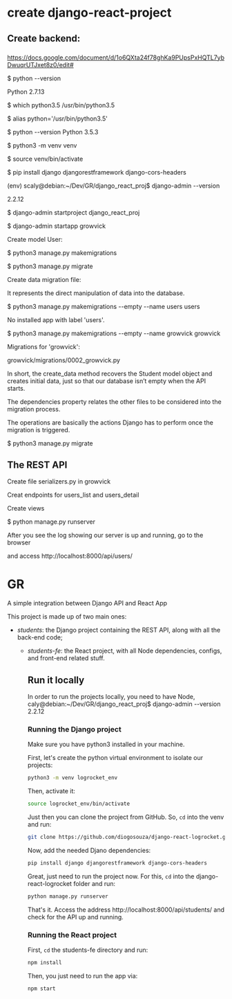 #  create django-react-project

## Create backend:

###
https://docs.google.com/document/d/1o6QXta24f78ghKa9PUpsPxHQTL7ybDwuqrUTJxet8z0/edit#

$ python --version

Python 2.7.13

$ which python3.5
/usr/bin/python3.5

$ alias python='/usr/bin/python3.5'

$ python --version
Python 3.5.3

$ python3 -m venv venv

$ source venv/bin/activate

$ pip install django djangorestframework django-cors-headers

(env) scaly@debian:~/Dev/GR/django_react_proj$ django-admin --version

2.2.12


$ django-admin startproject django_react_proj

$ django-admin startapp growvick

Create model User:

$ python3 manage.py makemigrations

$ python3 manage.py migrate

Create data migration file:

It represents the direct manipulation of data into the database.

$ python3 manage.py makemigrations --empty --name users users

No installed app with label 'users'.

$ python3 manage.py makemigrations --empty --name growvick growvick

Migrations for 'growvick':

  growvick/migrations/0002_growvick.py

In short, the create_data method recovers the Student model object and creates
initial data, just so that our database isn’t empty when the API starts.

The dependencies property relates the other files to be considered into the
migration process.

The operations are basically the actions Django has to perform once the
migration is triggered.

$ python3 manage.py migrate


## The REST API

  Create file serializers.py in growvick

  Creat endpoints for users_list and users_detail

  Create views

  $ python manage.py runserver

  After you see the log showing our server is up and running, go to the browser

  and access http://localhost:8000/api/users/

# GR
A simple integration between Django API and React App

This project is made up of two main ones:

- *students*: the Django project containing the REST API, along with all the
  back-end code;
  - *students-fe*: the React project, with all Node dependencies, configs, and
    front-end related stuff.

    ## Run it locally

    In order to run the projects locally, you need to have Node, caly@debian:~/Dev/GR/django_react_proj$ django-admin --version
    2.2.12
    ### Running the Django project

    Make sure you have python3 installed in your machine.

    First, let's create the python virtual environment to isolate our projects:

    ```bash
    python3 -m venv logrocket_env
    ```

    Then, activate it:

    ```bash
    source logrocket_env/bin/activate
    ```

    Just then you can clone the project from GitHub. So, `cd` into the venv and
    run:

    ```bash
    git clone https://github.com/diogosouza/django-react-logrocket.git
    ```

    Now, add the needed Djano dependencies:

    ```bash
    pip install django djangorestframework django-cors-headers
    ```

    Great, just need to run the project now. For this, `cd` into the
    django-react-logrocket folder and run:

    ```bash
    python manage.py runserver
    ```

    That's it. Access the address http://localhost:8000/api/students/ and check
    for the API up and running.

    ### Running the React project

    First, `cd` the students-fe directory and run:

    ```bash
    npm install
    ```

    Then, you just need to run the app via:

    ```bash
    npm start
    ```
